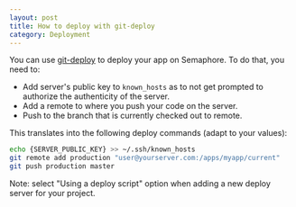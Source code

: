 ```yaml
---
layout: post
title: How to deploy with git-deploy
category: Deployment
---
```


You can use [git-deploy](https://github.com/mislav/git-deploy) to deploy your app on Semaphore. To do that, you need to:

- Add server's public key to `known_hosts` as to not get prompted to authorize the authenticity of the server.
- Add a remote to where you push your code on the server.
- Push to the branch that is currently checked out to remote.

This translates into the following deploy commands (adapt to your values):

```bash
echo {SERVER_PUBLIC_KEY} >> ~/.ssh/known_hosts
git remote add production "user@yourserver.com:/apps/myapp/current"
git push production master
```

Note: select "Using a deploy script" option when adding a new deploy server for your project.

